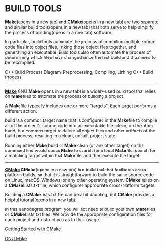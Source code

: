 #  BUILD TOOLS

**Make**(opens in a new tab) and **CMake**(opens in a new tab) are two separate and similar build tools(opens in a new tab) that both serve to help simplify the process of building(opens in a new tab) software.

In particular, build tools automate the process of compiling multiple source code files into object files, linking those object files together, and generating an executable. Build tools also often automate the process of determining which files have changed since the last build and thus need to be recompiled.

C++ Build Process Diagram: Preprocessing, Compiling, Linking
C++ Build Process

---
<u>**Make**</u>
GNU **Make**(opens in a new tab) is a widely-used build tool that relies on **Make**files to automate the process of building a project.

A **Make**file typically includes one or more "targets". Each target performs a different action.

build is a common target name that is configured in the **Make**file to compile all of the project's source code into an executable file. clean, on the other hand, is a common target to delete all object files and other artifacts of the build process, resulting in a clean, unbuilt project state.

Running either **Make** build or **Make** clean (or any other target) on the command line would cause **Make** to search for a local **Make**file, search for a matching target within that **Make**file, and then execute the target.

---
<u>**CMake**</u>
**CMake**(opens in a new tab) is a build tool that facilitates cross-platform builds, so that it is straightforward to build the same source code on Linux, macOS, Windows, or any other operating system. **CMake** relies on a **CMake**Lists.txt file, which configures appropriate cross-platform targets.

Building a **CMake**Lists.txt file can be a bit daunting, but **CMake** provides a helpful tutorial(opens in a new tab).

In this Nanodegree program, you will not need to build your own **Make**files or **CMake**Lists.txt files. We provide the appropriate configuration files for each project and instruct you as to their usage.

[Getting Started with CMake](https://cmake.org/getting-started/)


[GNU Make](https://www.gnu.org/software/make/manual/html_node/index.html#Top)


